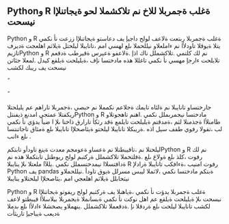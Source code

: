 ## Pythonو R ةغلب ةجمربلا للاخ نم تلاكشملا لحو ةيجاتنلإا نيسحت

Python و R ةغلب ةجمربلا ربتعت ةلاعف لولح داجيإ يف دعاستو ةيجاتنلإا ززعت نأ نكمي يتلا ةيوقلا تاودلأا نم ءاملعلاو نيللحملا ىلع لهسي امم ،تانايبلا ليلحتل ةيلاثم اهلعجت ةديرف تازيمPython و R نم لك كلتمي .تلاكشملل ناك اذإ .ةلاعفو ةعيرس ةقيرطب ةدقعم تلايلحت ءارجإ مهسي نأ نكمي تاغللا هذه مادختسا نإف ،ةيليلحت ةيلقع كيدل .لمعلا جئاتن نيسحت يف ريبك لكشب

ً

ً

جارختساو تانايبلا نم ةلئاه تايمك ةجلاعم نكمملا نم حبصي ،ةجمربلا تاراهم عم يليلحتلا ريكفتلا عمتجي امدنع ذيفنتلPython و R مادختسا نيجمربملل نكمي .اهنم تاهجوتلاو طامنلأا ةجذمنلا لثم ،ةمدقتم ةيليلحت تايلمع ةقد رثكأ تارارق ذاختا ىلإ ا ضيأ يدؤي نأ نكمي لب ،تقولا رفوي طقف سيل اذه .ةريبكلا تانايبلا ليلحتو ةيئاصحلإا تانايبلا ىلع ةمئاق تاجاتنتسا ىلع ءانب .

ليلحتلا نم ،تاقيبطتلا نم ةعساو ةعومجم معدت ةينغ تاودأو تابتكمPython و R نم لك رفوت ،كلذ ىلع ةولاع ىلع .ةفلتخملا تلاكشملل ةركتبم لولح ريوطتل تابتكملا هذه نم ةدافتسلاا نيمدختسملل نكمي .يللآا ملعتلا ىلإ ينايبلا R رفوت امنيب ،ةءافكب تانايبلا ةرادلإ Python يف pandas ةبتكم مادختسا نكمي ،لاثملا ليبس مسرلل ةيوق تاودأ .نيللحملاو نيثحابلل ةيلاثم اهلعجي امم ،يئاصحلإا ليلحتلاو ينايبلا

Python و R ةغلب ةجمربلا يدؤت نأ نكمي ،ةياهنلا يف ةركتبم لولح ريفوتو ةيجاتنلإا نيسحت ىلإ ةيليلحت ةيلقع عم اهل نوكت نأ نكمي ةبسانملا ةيجمربلا بيلاسلأا قيبطتو لاعف لكشب تانايبلا ليلحت ىلع ةردقلا نإ .ةدقعملا تلاكشملل .ينهملاو يصخشلا ءادلأا ىلع ىدملا ةديعب ةيباجيإ تاريثأت